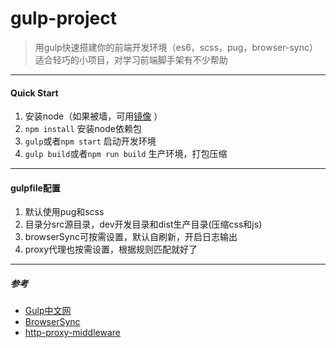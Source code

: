 # gulp-project
> 用gulp快速搭建你的前端开发环境（es6，scss，pug，browser-sync）
> 适合轻巧的小项目，对学习前端脚手架有不少帮助

---
#### Quick Start
1. 安装node（如果被墙，可用[镜像](http://npm.taobao.org/) ）
2. `npm install`  安装node依赖包
3. `gulp`或者`npm start` 启动开发环境
4. `gulp build`或者`npm run build` 生产环境，打包压缩

---
#### gulpfile配置
1. 默认使用pug和scss
2. 目录分src源目录，dev开发目录和dist生产目录(压缩css和js)
3. browserSync可按需设置，默认自刷新，开启日志输出
4. proxy代理也按需设置，根据规则匹配就好了

---
##### 参考
- [Gulp中文网](http://www.gulpjs.com.cn/) 
- [BrowserSync](https://browsersync.io) 
- [http-proxy-middleware](https://github.com/chimurai/http-proxy-middleware) 
